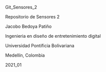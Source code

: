 Git_Sensores_2

Repositorio de Sensores 2

Jacobo Bedoya Patiño

Ingenieria en diseño de entretenimiento digital

Universidad Pontificia Bolivariana

Medellín, Colombia

2021_01
